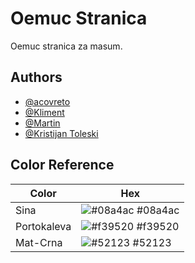 
# Oemuc Stranica

Oemuc stranica za masum.

## Authors

- [@acovreto](https://www.github.com/acovreto)
- [@Kliment](https://www.github.com/Abystrict)
- [@Martin](https://www.github.com/CreeperMain)
- [@Kristijan Toleski](https://www.github.com/KristijanToleski)

## Color Reference

| Color             | Hex                                                                |
| ----------------- | ------------------------------------------------------------------ |
| Sina          | ![#08a4ac](https://via.placeholder.com/10/08a4ac?text=+) #08a4ac  |
| Portokaleva   | ![#f39520](https://via.placeholder.com/10/f39520?text=+) #f39520  |
| Mat-Crna      | ![#52123](https://via.placeholder.com/10/52123?text=+) #52123     |
